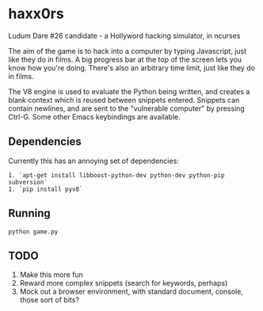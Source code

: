haxx0rs
=======

Ludum Dare #26 candidate - a Hollyword hacking simulator, in ncurses

The aim of the game is to hack into a computer by typing Javascript, just like they do in films.  A big progress bar at the top of the screen lets you know how you're doing.  There's also an arbitrary time limit, just like they do in films.

The V8 engine is used to evaluate the Python being written, and creates a blank context which is reused between snippets entered.  Snippets can contain newlines, and are sent to the "vulnerable computer" by pressing Ctrl-G.  Some other Emacs keybindings are available.

Dependencies
------------

Currently this has an annoying set of dependencies:

	1. `apt-get install libboost-python-dev python-dev python-pip subversion`
	1. `pip install pyv8`

Running
-------

	python game.py

TODO
----

1. Make this more fun
1. Reward more complex snippets (search for keywords, perhaps)
1. Mock out a browser environment, with standard document, console, those sort of bits?
